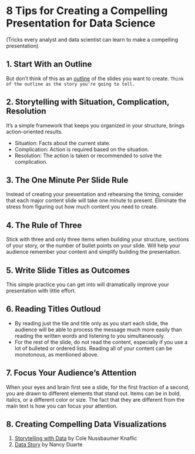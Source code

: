 # 8 Tips for Creating a Compelling Presentation for Data Science
(Tricks every analyst and data scientist can learn to make a compelling presentation)
## 1.	Start With an Outline
But don’t think of this as an [outline](https://www.indeed.com/career-advice/career-development/how-to-create-presentation-outline) of the slides you want to create. `Think of the outline as the story you’re going to tell.`
## 2.	Storytelling with Situation, Complication, Resolution
It’s a simple framework that keeps you organized in your structure, brings action-oriented results.
-	Situation: Facts about the current state.
-	Complication: Action is required based on the situation.
-	Resolution: The action is taken or recommended to solve the complication.
## 3.	The One Minute Per Slide Rule
Instead of creating your presentation and rehearsing the timing, consider that each major content slide will take one minute to present.
Eliminate the stress from figuring out how much content you need to create.
## 4.	The Rule of Three
Stick with three and only three items when building your structure, sections of your story, or the number of bullet points on your slide.
Will help your audience remember your content and simplify building the presentation.
## 5.	Write Slide Titles as Outcomes
This simple practice you can get into will dramatically improve your presentation with little effort.
## 6.	Reading Titles Outloud
- By reading just the tile and title only as you start each slide, the audience will be able to process the message much more easily than reading the written words and listening to you simultaneously. 
- For the rest of the slide, do not read the content, especially if you use a lot of bulleted or ordered lists. Reading all of your content can be monotonous, as mentioned above.
## 7.	Focus Your Audience’s Attention
When your eyes and brain first see a slide, for the first fraction of a second, you are drawn to different elements that stand out. Items can be in bold, italics, or a different color or size. The fact that they are different from the main text is how you can focus your attention.
## 8.	Creating Compelling Data Visualizations
1.	[Storytelling with Data](https://www.amazon.com/Storytelling-Data-Visualization-Business-Professionals/dp/1119002257) by Cole Nussbaumer Knaflic
2.	[Data Story](https://www.amazon.com/DataStory-Explain-Inspire-Action-Through/dp/1940858984) by Nancy Duarte
